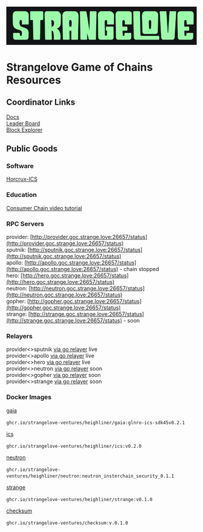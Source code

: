 ![Strangelove logo](sl.png)
# Strangelove Game of Chains Resources
## Coordinator Links
[Docs](https://github.com/hyphacoop/ics-testnets/tree/main/game-of-chains-2022)  
[Leader Board](https://interchainsecurity.dev/game-of-chains-2022)  
[Block Explorer](https://provider-explorer.goc.earthball.xyz/)

## Public Goods

### Software
[Horcrux-ICS](https://github.com/strangelove-ventures/horcrux/pull/122)  

### Education
[Consumer Chain video tutorial](https://www.youtube.com/watch?v=npoIZacWxRw&lc=UgzU_OmWojDgSvQn48J4AaABAg)  

### RPC Servers
provider: [http://provider.goc.strange.love:26657/status](http://provider.goc.strange.love:26657/status)  
sputnik: [http://sputnik.goc.strange.love:26657/status](http://sputnik.goc.strange.love:26657/status)  
apollo: [http://apollo.goc.strange.love:26657/status](http://apollo.goc.strange.love:26657/status) - chain stopped   
hero: [http://hero.goc.strange.love:26657/status](http://hero.goc.strange.love:26657/status)  
neutron: [http://neutron.goc.strange.love:26657/status](http://neutron.goc.strange.love:26657/status)  
gopher: [http://gopher.goc.strange.love:26657/status](http://gopher.goc.strange.love:26657/status)  
strange: [http://strange.goc.strange.love:26657/status](http://strange.goc.strange.love:26657/status) - soon  

### Relayers
provider<>sputnik  [via go relayer](https://github.com/cosmos/relayer) live  
provider<>apollo [via go relayer](https://github.com/cosmos/relayer) live  
provider<>hero [via go relayer](https://github.com/cosmos/relayer) live  
provider<>neutron [via go relayer](https://github.com/cosmos/relayer) soon  
provider<>gopher [via go relayer](https://github.com/cosmos/relayer) soon  
provider<>strange [via go relayer](https://github.com/cosmos/relayer) soon  

### Docker Images
[gaia](https://github.com/strangelove-ventures/heighliner/pkgs/container/heighliner%2Fgaia)  

`ghcr.io/strangelove-ventures/heighliner/gaia:glnro-ics-sdk45v0.2.1`  

[ics](https://github.com/strangelove-ventures/heighliner/pkgs/container/heighliner%2Fics)  

`ghcr.io/strangelove-ventures/heighliner/ics:v0.2.0`

[neutron](https://github.com/strangelove-ventures/heighliner/pkgs/container/heighliner%2Fneutron/52584490?tag=neutron_insterchain_security_0.1.1)  

`ghcr.io/strangelove-ventures/heighliner/neutron:neutron_insterchain_security_0.1.1`

[strange](https://github.com/strangelove-ventures/heighliner/pkgs/container/heighliner%2Fstrange)  

`ghcr.io/strangelove-ventures/heighliner/strange:v0.1.0`

[checksum](https://github.com/orgs/strangelove-ventures/packages/container/package/checksum)  

`ghcr.io/strangelove-ventures/checksum:v.0.1.0`